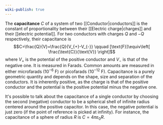```yaml
---
wiki-publish: true
---
```

The **capacitance** $C$ of a system of two [[Conductor|conductors]] is the constant of proportionality between their [[Electric charge|charges]] and their [[electric potential]]. For two conductors with charges $Q$ and $-Q$ respectively, their capacitance is
$$C=\frac{Q}{V}=\frac{Q}{V_{+}-V_{-}} \qquad [\text{F}]\equiv\left[ \frac{\text{C}}{\text{V}} \right]$$
where $V_{+}$ is the potential of the positive conductor and $V_{-}$ is that of the negative one. It is measured in Farads. Common amounts are measured in either microfarads ($10^{-6}\text{ F}$) or picofarads ($10^{-12}\text{ F}$). Capacitance is a purely geometric quantity and depends on the shape, size and separation of the conductors. It is inherently positive, as the charge is that of the positive conductor and the potential is the positive potential minus the negative one.

It's possible to talk about the capacitance of a single conductor by choosing the second (negative) conductor to be a spherical shell of infinite radius centered around the positive capacitor. In this case, the negative potential is just zero (if the point of reference is picked at infinity). For instance, the capacitance of a sphere of radius $R$ is $C=4\pi \varepsilon_{0}R$.